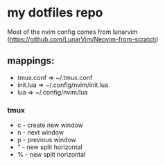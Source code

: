 # my dotfiles repo

Most of the nvim config comes from lunarvim (https://github.com/LunarVim/Neovim-from-scratch)

## mappings:

* tmux.conf => ~/.tmux.conf
* init.lua => ~/.config/nvim/init.lua
* lua => ~/.config/nvim/lua

### tmux

* <prefix> c - create new window
* <prefix> n - next window
* <prefix> p - previous window
* <prefix> " - new split horizontal
* <prefix> % - new split horizontal
